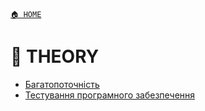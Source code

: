 ﻿[`🏠 HOME`](../README.md)

# 📘 THEORY

- [Багатопоточність](./Multithreading/README.md)  
- [Тестування програмного забезпечення](./AppTesting/README.md)